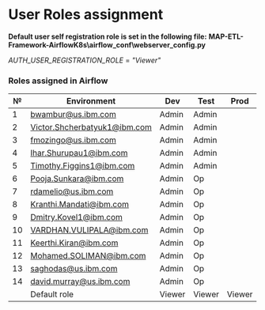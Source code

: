 # User Roles assignment

**Default user self registration role is set in the following file:**
**MAP-ETL-Framework-AirflowK8s\airflow_conf\webserver_config.py**

_AUTH_USER_REGISTRATION_ROLE_ = _"Viewer"_

### Roles assigned in Airflow
| № | Environment |	Dev | Test | Prod |
| --- | --- | --- | --- | --- |
| 1 | bwambur@us.ibm.com | Admin | Admin |
| 2 | Victor.Shcherbatyuk1@ibm.com | Admin | Admin |
| 3 | fmozingo@us.ibm.com | Admin | Admin |
| 4 | Ihar.Shurupau1@ibm.com | Admin | Admin |
| 5 | Timothy.Figgins1@ibm.com | Admin | Admin |
| 6 | Pooja.Sunkara@ibm.com | Admin | Op |
| 7 | rdamelio@us.ibm.com | Admin | Op |
| 8 | Kranthi.Mandati@ibm.com | Admin | Op |
| 9 | Dmitry.Kovel1@ibm.com | Admin | Op |
| 10 | VARDHAN.VULIPALA@ibm.com | Admin | Op |
| 11 | Keerthi.Kiran@ibm.com | Admin | Op |
| 12 | Mohamed.SOLIMAN@ibm.com | Admin | Op |
| 13 | saghodas@us.ibm.com | Admin | Op |
| 14 | david.murray@us.ibm.com | Admin | Op |
| | Default role | Viewer | Viewer | Viewer |
